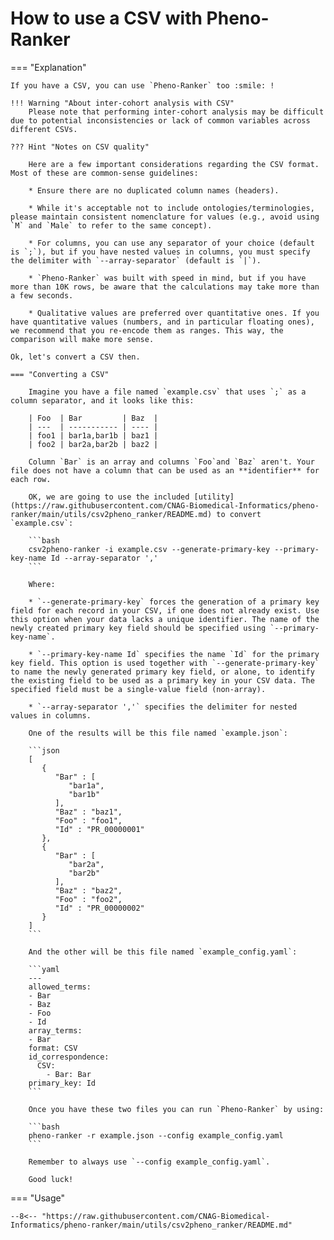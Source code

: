 # How to use a CSV with Pheno-Ranker

=== "Explanation"

    If you have a CSV, you can use `Pheno-Ranker` too :smile: !
    
    !!! Warning "About inter-cohort analysis with CSV"
        Please note that performing inter-cohort analysis may be difficult due to potential inconsistencies or lack of common variables across different CSVs.
    
    ??? Hint "Notes on CSV quality"
    
        Here are a few important considerations regarding the CSV format. Most of these are common-sense guidelines:
    
        * Ensure there are no duplicated column names (headers).
    
        * While it's acceptable not to include ontologies/terminologies, please maintain consistent nomenclature for values (e.g., avoid using `M` and `Male` to refer to the same concept).
    
        * For columns, you can use any separator of your choice (default is `;`), but if you have nested values in columns, you must specify the delimiter with `--array-separator` (default is `|`).
    
        * `Pheno-Ranker` was built with speed in mind, but if you have more than 10K rows, be aware that the calculations may take more than a few seconds.
    
        * Qualitative values are preferred over quantitative ones. If you have quantitative values (numbers, and in particular floating ones), we recommend that you re-encode them as ranges. This way, the comparison will make more sense.
    
    Ok, let's convert a CSV then.
    
    === "Converting a CSV"
    
        Imagine you have a file named `example.csv` that uses `;` as a column separator, and it looks like this:
        
        | Foo  | Bar         | Baz  |
        | ---  | ----------- | ---- |
        | foo1 | bar1a,bar1b | baz1 |
        | foo2 | bar2a,bar2b | baz2 |
        
        Column `Bar` is an array and columns `Foo`and `Baz` aren't. Your file does not have a column that can be used as an **identifier** for each row.
        
        OK, we are going to use the included [utility](https://raw.githubusercontent.com/CNAG-Biomedical-Informatics/pheno-ranker/main/utils/csv2pheno_ranker/README.md) to convert `example.csv`:
        
        ```bash
        csv2pheno-ranker -i example.csv --generate-primary-key --primary-key-name Id --array-separator ','
        ```
        
        Where:
        
        * `--generate-primary-key` forces the generation of a primary key field for each record in your CSV, if one does not already exist. Use this option when your data lacks a unique identifier. The name of the newly created primary key field should be specified using `--primary-key-name`.

        * `--primary-key-name Id` specifies the name `Id` for the primary key field. This option is used together with `--generate-primary-key` to name the newly generated primary key field, or alone, to identify the existing field to be used as a primary key in your CSV data. The specified field must be a single-value field (non-array).

        * `--array-separator ','` specifies the delimiter for nested values in columns.

        One of the results will be this file named `example.json`:
        
        ```json
        [
           {
              "Bar" : [
                 "bar1a",
                 "bar1b"
              ],
              "Baz" : "baz1",
              "Foo" : "foo1",
              "Id" : "PR_00000001"
           },
           {
              "Bar" : [
                 "bar2a",
                 "bar2b"
              ],
              "Baz" : "baz2",
              "Foo" : "foo2",
              "Id" : "PR_00000002"
           }
        ]
        ```
        
        And the other will be this file named `example_config.yaml`:
        
        ```yaml
        ---
        allowed_terms:
        - Bar
        - Baz
        - Foo
        - Id
        array_terms:
        - Bar
        format: CSV
        id_correspondence:
          CSV:
            - Bar: Bar
        primary_key: Id
        ```
        
        Once you have these two files you can run `Pheno-Ranker` by using:
        
        ```bash
        pheno-ranker -r example.json --config example_config.yaml
        ```
        
        Remember to always use `--config example_config.yaml`.
        
        Good luck!
    
    
=== "Usage"

    --8<-- "https://raw.githubusercontent.com/CNAG-Biomedical-Informatics/pheno-ranker/main/utils/csv2pheno_ranker/README.md"

